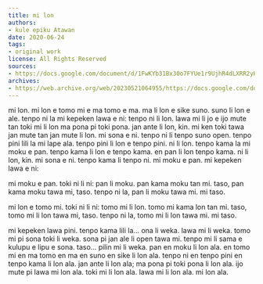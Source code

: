 ```yaml
---
title: mi lon
authors:
- kule epiku Atawan
date: 2020-06-24
tags:
- original work
license: All Rights Reserved
sources:
- https://docs.google.com/document/d/1FwKYb31Bx30o7FYUe1r9UjhR4dLXRR2yHNDJS7JBoV4/edit
archives:
- https://web.archive.org/web/20230521064955/https://docs.google.com/document/d/1FwKYb31Bx30o7FYUe1r9UjhR4dLXRR2yHNDJS7JBoV4/edit
---
```


mi lon. mi lon e tomo mi e ma tomo e ma. ma li lon e sike suno. suno li lon e ale. tenpo ni la mi kepeken lawa e ni: tenpo ni li lon. lawa mi li jo e ijo mute tan toki mi li lon ma pona pi toki pona. jan ante li lon, kin. mi ken toki tawa jan mute tan jan mute li lon. mi sona e ni.
tenpo ni li tenpo suno open. tenpo pini lili la mi lape ala. tenpo pini li lon e tenpo pini. ni li lon. tenpo kama la mi moku e pan. tenpo kama li lon e tenpo kama. en pan li lon tenpo kama. ni li lon, kin. mi sona e ni.
tenpo kama li tenpo ni. mi moku e pan. mi kepeken lawa e ni: 

mi moku e pan. toki ni li ni: pan li moku. pan kama moku tan mi. taso, pan kama moku tawa mi, taso. tenpo ni la, pan li moku tawa mi. mi taso.

mi lon e tomo mi. toki ni li ni: tomo mi li lon. tomo mi kama lon tan mi. taso, tomo mi li lon tawa mi, taso. tenpo ni la, tomo mi li lon tawa mi. mi taso.

mi kepeken lawa pini. tenpo kama lili la… ona li weka. lawa mi li weka. tomo mi pi sona toki li weka. sona pi jan ale li open tawa mi. tenpo mi li sama e kulupu e lipu e sona. taso… pilin mi li weka. pan en moku li lon ala. en tomo mi en ma tomo en ma en suno en sike li lon ala. tenpo ni en tenpo pini en tenpo kama li lon ala. jan ante li lon ala; ma pona pi toki pona li lon ala. ijo mute pi lawa mi lon ala. toki mi li lon ala. lawa mi li lon ala. mi lon ala.